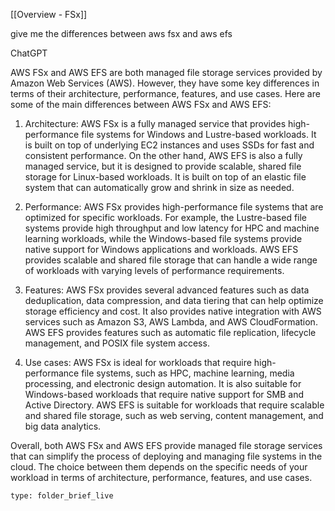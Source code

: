  [[Overview - FSx]]  

give me the differences between aws fsx and aws efs

ChatGPT

AWS FSx and AWS EFS are both managed file storage services provided by Amazon Web Services (AWS). However, they have some key differences in terms of their architecture, performance, features, and use cases. Here are some of the main differences between AWS FSx and AWS EFS:

1.  Architecture: AWS FSx is a fully managed service that provides high-performance file systems for Windows and Lustre-based workloads. It is built on top of underlying EC2 instances and uses SSDs for fast and consistent performance. On the other hand, AWS EFS is also a fully managed service, but it is designed to provide scalable, shared file storage for Linux-based workloads. It is built on top of an elastic file system that can automatically grow and shrink in size as needed.
    
2.  Performance: AWS FSx provides high-performance file systems that are optimized for specific workloads. For example, the Lustre-based file systems provide high throughput and low latency for HPC and machine learning workloads, while the Windows-based file systems provide native support for Windows applications and workloads. AWS EFS provides scalable and shared file storage that can handle a wide range of workloads with varying levels of performance requirements.
    
3.  Features: AWS FSx provides several advanced features such as data deduplication, data compression, and data tiering that can help optimize storage efficiency and cost. It also provides native integration with AWS services such as Amazon S3, AWS Lambda, and AWS CloudFormation. AWS EFS provides features such as automatic file replication, lifecycle management, and POSIX file system access.
    
4.  Use cases: AWS FSx is ideal for workloads that require high-performance file systems, such as HPC, machine learning, media processing, and electronic design automation. It is also suitable for Windows-based workloads that require native support for SMB and Active Directory. AWS EFS is suitable for workloads that require scalable and shared file storage, such as web serving, content management, and big data analytics.
    

Overall, both AWS FSx and AWS EFS provide managed file storage services that can simplify the process of deploying and managing file systems in the cloud. The choice between them depends on the specific needs of your workload in terms of architecture, performance, features, and use cases.

 
```ccard
type: folder_brief_live
```
 
